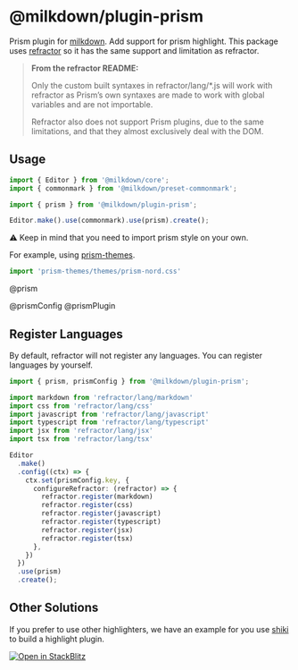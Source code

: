 # @milkdown/plugin-prism

Prism plugin for [milkdown](https://milkdown.dev/).
Add support for prism highlight.
This package uses [refractor](https://www.npmjs.com/package/refractor) so it has the same support and limitation as refractor.

> **From the refractor README:**
>
> Only the custom built syntaxes in refractor/lang/*.js will work with refractor as
> Prism’s own syntaxes are made to work with global variables and are not importable.
>
> Refractor also does not support Prism plugins,
> due to the same limitations,
> and that they almost exclusively deal with the DOM.

## Usage

```typescript
import { Editor } from '@milkdown/core';
import { commonmark } from '@milkdown/preset-commonmark';

import { prism } from '@milkdown/plugin-prism';

Editor.make().use(commonmark).use(prism).create();
```

⚠️ Keep in mind that you need to import prism style on your own.

For example, using [prism-themes](https://www.npmjs.com/package/prism-themes).

```typescript
import 'prism-themes/themes/prism-nord.css'
```

@prism

@prismConfig
@prismPlugin

## Register Languages

By default, refractor will not register any languages.
You can register languages by yourself.

```typescript
import { prism, prismConfig } from '@milkdown/plugin-prism';

import markdown from 'refractor/lang/markdown'
import css from 'refractor/lang/css'
import javascript from 'refractor/lang/javascript'
import typescript from 'refractor/lang/typescript'
import jsx from 'refractor/lang/jsx'
import tsx from 'refractor/lang/tsx'

Editor
  .make()
  .config((ctx) => {
    ctx.set(prismConfig.key, {
      configureRefractor: (refractor) => {
        refractor.register(markdown)
        refractor.register(css)
        refractor.register(javascript)
        refractor.register(typescript)
        refractor.register(jsx)
        refractor.register(tsx)
      },
    })
  })
  .use(prism)
  .create();
```

## Other Solutions

If you prefer to use other highlighters, we have an example for you use [shiki](https://shiki.matsu.io/) to build a highlight plugin.

[![Open in StackBlitz](https://developer.stackblitz.com/img/open_in_stackblitz.svg)](https://stackblitz.com/github/Milkdown/examples/tree/main/vanilla-shiki-highlight)
